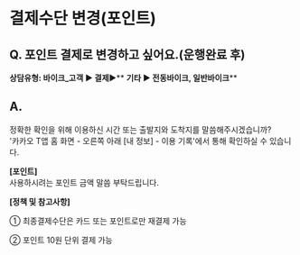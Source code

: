 # 결제수단 변경(포인트)

**Q. 포인트 결제로 변경하고 싶어요.(운행완료 후)**
--------------------------------

**상담유형: **바이크\_고객 ▶ 결제****▶** **기타 ▶ 전동바이크, 일반바이크****

**A.**
------

정확한 확인을 위해 이용하신 시간 또는 출발지와 도착지를 말씀해주시겠습니까?  
'카카오 T앱 홈 화면 - 오른쪽 아래 [내 정보] - 이용 기록'에서 통해 확인하실 수 있습니다.

**[포인트]**  
사용하시려는 포인트 금액 말씀 부탁드립니다.

**[정책 및 참고사항]**

① 최종결제수단은 카드 또는 포인트로만 재결제 가능

② 포인트 10원 단위 결제 가능